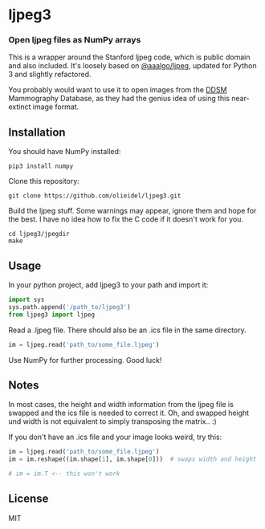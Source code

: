 # ljpeg3

### Open ljpeg files as NumPy arrays

This is a wrapper around the Stanford ljpeg code, which is public domain and also included.
It's loosely based on [@aaalgo/ljpeg], updated for Python 3 and slightly refactored.

You probably would want to use it to open images from the [DDSM] Mammography Database, as they had the genius idea of using this near-extinct image format.

## Installation

You should have NumPy installed:
```shell
pip3 install numpy
```

Clone this repository:

```shell
git clone https://github.com/olieidel/ljpeg3.git
```

Build the ljpeg stuff. Some warnings may appear, ignore them and hope for the best. I have no idea how to fix the C code if it doesn't work for you.

```shell
cd ljpeg3/jpegdir
make
```

## Usage

In your python project, add ljpeg3 to your path and import it:

```python
import sys
sys.path.append('/path_to/ljpeg3')
from ljpeg3 import ljpeg
```

Read a .ljpeg file. There should also be an .ics file in the same directory.

```python
im = ljpeg.read('path_to/some_file.ljpeg')
```

Use NumPy for further processing. Good luck!

## Notes

In most cases, the height and width information from the ljpeg file is swapped and the ics file is needed to correct it. Oh, and swapped height und width is not equivalent to simply transposing the matrix.. :)

If you don't have an .ics file and your image looks weird, try this:

```python
im = ljpeg.read('path_to/some_file.ljpeg')
im = im.reshape((im.shape[1], im.shape[0]))  # swaps width and height

# im = im.T <-- this won't work
```

## License

MIT

<!-- Links -->
[@aaalgo/ljpeg]: https://github.com/aaalgo/ljpeg
[DDSM]: http://marathon.csee.usf.edu/Mammography/Database.html